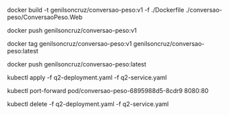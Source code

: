 docker build -t genilsoncruz/conversao-peso:v1 -f ./Dockerfile ./conversao-peso/ConversaoPeso.Web

docker push genilsoncruz/conversao-peso:v1

docker tag genilsoncruz/conversao-peso:v1 genilsoncruz/conversao-peso:latest

docker push genilsoncruz/conversao-peso:latest

kubectl apply -f q2-deployment.yaml -f q2-service.yaml

kubectl port-forward pod/conversao-peso-6895988d5-8cdr9 8080:80

kubectl delete -f q2-deployment.yaml -f q2-service.yaml